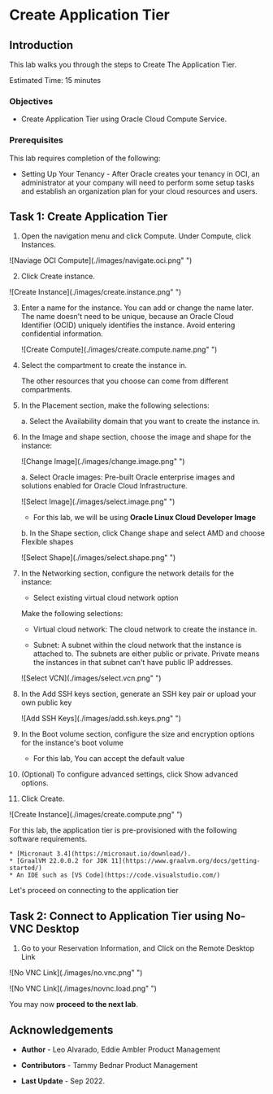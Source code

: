 # Create Application Tier


## Introduction

This lab walks you through the steps to Create The Application Tier.

Estimated Time: 15 minutes




### Objectives

-   Create Application Tier using Oracle Cloud Compute Service.

### Prerequisites

This lab requires completion of the following:

* Setting Up Your Tenancy - After Oracle creates your tenancy in OCI, an administrator at your company will need to perform some setup tasks and establish an organization plan for your cloud resources and users.




## Task 1: Create Application Tier

1. Open the navigation menu and click Compute. Under Compute, click Instances.

  ![Naviage OCI Compute](./images/navigate.oci.png" ")

2. Click Create instance.

  ![Create Instance](./images/create.instance.png" ")

3. Enter a name for the instance. You can add or change the name later. The name doesn't need to be unique, because an Oracle Cloud Identifier (OCID)
   uniquely identifies the instance. Avoid entering confidential information.

   ![Create Compute](./images/create.compute.name.png" ")

4. Select the compartment to create the instance in.

   The other resources that you choose can come from different compartments.

5. In the Placement section, make the following selections:

   a. Select the Availability domain that you want to create the instance in.


6. In the Image and shape section, choose the image and shape for the instance:

   ![Change Image](./images/change.image.png" ")

      a. Select Oracle images: Pre-built Oracle enterprise images and solutions enabled for Oracle Cloud Infrastructure.

   ![Select Image](./images/select.image.png" ")

      * For this lab, we will be using **Oracle Linux Cloud Developer Image**

      b. In the Shape section, click Change shape and select AMD and choose Flexible shapes

   ![Select Shape](./images/select.shape.png" ")

7. In the Networking section, configure the network details for the instance:

      * Select existing virtual cloud network option

   Make the following selections:

      * Virtual cloud network: The cloud network to create the instance in.

      * Subnet: A subnet within the cloud network that the instance is attached to. The subnets are either public or private. Private means the instances in that subnet can't have public IP addresses.

   ![Select VCN](./images/select.vcn.png" ")



8. In the Add SSH keys section, generate an SSH key pair or upload your own public key

   ![Add SSH Keys](./images/add.ssh.keys.png" ")

9. In the Boot volume section, configure the size and encryption options for the instance's boot volume

      * For this lab, You can accept the default value

10. (Optional) To configure advanced settings, click Show advanced options.

11. Click Create.

   ![Create Instance](./images/create.compute.png" ")

   For this lab, the application tier is pre-provisioned with the following software requirements.

    * [Micronaut 3.4](https://micronaut.io/download/).
    * [GraalVM 22.0.0.2 for JDK 11](https://www.graalvm.org/docs/getting-started/)
    * An IDE such as [VS Code](https://code.visualstudio.com/)

Let's proceed on connecting to the application tier

## Task 2: Connect to Application Tier using No-VNC Desktop

1. Go to your Reservation Information, and Click on the Remote Desktop Link

  ![No VNC Link](./images/no.vnc.png" ")

  ![No VNC Link](./images/novnc.load.png" ")


You may now **proceed to the next lab**.



## Acknowledgements

* **Author** - Leo Alvarado, Eddie Ambler Product Management

* **Contributors** - Tammy Bednar Product Management

* **Last Update** - Sep 2022.
